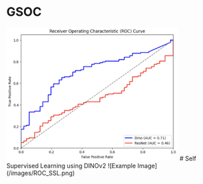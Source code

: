 # GSOC
<img src="/images/ROC_SSL.png" alt="Example Image" width="400">
# Self Supervised Learning using DINOv2
![Example Image](/images/ROC_SSL.png)
